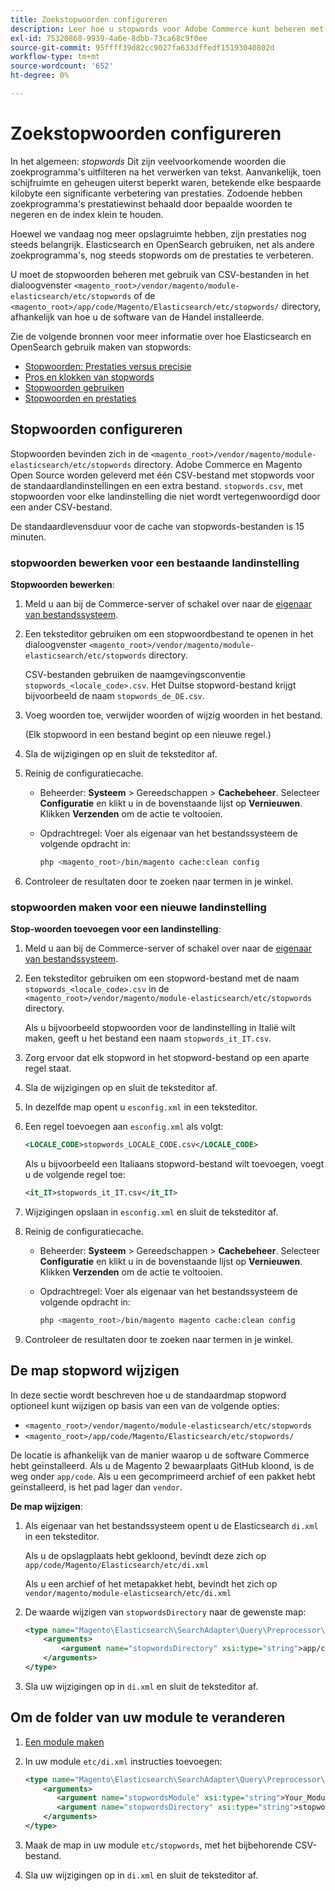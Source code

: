 ```yaml
---
title: Zoekstopwoorden configureren
description: Leer hoe u stopwords voor Adobe Commerce kunt beheren met gebruik van CSV-bestanden.
exl-id: 75320868-9939-4a6e-8dbb-73ca68c9f0ee
source-git-commit: 95ffff39d82cc9027fa633dffedf15193040802d
workflow-type: tm+mt
source-wordcount: '652'
ht-degree: 0%

---
```


# Zoekstopwoorden configureren

In het algemeen: _stopwords_ Dit zijn veelvoorkomende woorden die zoekprogramma&#39;s uitfilteren na het verwerken van tekst. Aanvankelijk, toen schijfruimte en geheugen uiterst beperkt waren, betekende elke bespaarde kilobyte een significante verbetering van prestaties. Zodoende hebben zoekprogramma&#39;s prestatiewinst behaald door bepaalde woorden te negeren en de index klein te houden.

Hoewel we vandaag nog meer opslagruimte hebben, zijn prestaties nog steeds belangrijk. Elasticsearch en OpenSearch gebruiken, net als andere zoekprogramma&#39;s, nog steeds stopwords om de prestaties te verbeteren.

U moet de stopwoorden beheren met gebruik van CSV-bestanden in het dialoogvenster `<magento_root>/vendor/magento/module-elasticsearch/etc/stopwords` of de `<magento_root>/app/code/Magento/Elasticsearch/etc/stopwords/` directory, afhankelijk van hoe u de software van de Handel installeerde.

Zie de volgende bronnen voor meer informatie over hoe Elasticsearch en OpenSearch gebruik maken van stopwords:

- [Stopwoorden: Prestaties versus precisie](https://www.elastic.co/guide/en/elasticsearch/guide/current/stopwords.html)
- [Pros en klokken van stopwords](https://www.elastic.co/guide/en/elasticsearch/guide/current/pros-cons-stopwords.html)
- [Stopwoorden gebruiken](https://www.elastic.co/guide/en/elasticsearch/guide/current/using-stopwords.html)
- [Stopwoorden en prestaties](https://www.elastic.co/guide/en/elasticsearch/guide/current/stopwords-performance.html)

## Stopwoorden configureren

Stopwoorden bevinden zich in de `<magento_root>/vendor/magento/module-elasticsearch/etc/stopwords` directory. Adobe Commerce en Magento Open Source worden geleverd met één CSV-bestand met stopwords voor de standaardlandinstellingen en een extra bestand. `stopwords.csv`, met stopwoorden voor elke landinstelling die niet wordt vertegenwoordigd door een ander CSV-bestand.

De standaardlevensduur voor de cache van stopwords-bestanden is 15 minuten.

### stopwoorden bewerken voor een bestaande landinstelling

**Stopwoorden bewerken**:

1. Meld u aan bij de Commerce-server of schakel over naar de [eigenaar van bestandssysteem](../../installation/prerequisites/file-system/overview.md).
1. Een teksteditor gebruiken om een stopwoordbestand te openen in het dialoogvenster `<magento_root>/vendor/magento/module-elasticsearch/etc/stopwords` directory.

   CSV-bestanden gebruiken de naamgevingsconventie `stopwords_<locale_code>.csv`. Het Duitse stopword-bestand krijgt bijvoorbeeld de naam `stopwords_de_DE.csv`.

1. Voeg woorden toe, verwijder woorden of wijzig woorden in het bestand.

   (Elk stopwoord in een bestand begint op een nieuwe regel.)

1. Sla de wijzigingen op en sluit de teksteditor af.
1. Reinig de configuratiecache.

   - Beheerder: **Systeem** > Gereedschappen > **Cachebeheer**. Selecteer **Configuratie** en klikt u in de bovenstaande lijst op **Vernieuwen**. Klikken **Verzenden** om de actie te voltooien.

   - Opdrachtregel: Voer als eigenaar van het bestandssysteem de volgende opdracht in:

      ```bash
      php <magento_root>/bin/magento cache:clean config
      ```

1. Controleer de resultaten door te zoeken naar termen in je winkel.

### stopwoorden maken voor een nieuwe landinstelling

**Stop-woorden toevoegen voor een landinstelling**:

1. Meld u aan bij de Commerce-server of schakel over naar de [eigenaar van bestandssysteem](../../installation/prerequisites/file-system/overview.md).

1. Een teksteditor gebruiken om een stopword-bestand met de naam `stopwords_<locale_code>.csv` in de `<magento_root>/vendor/magento/module-elasticsearch/etc/stopwords` directory.

   Als u bijvoorbeeld stopwoorden voor de landinstelling in Italië wilt maken, geeft u het bestand een naam `stopwords_it_IT.csv`.

1. Zorg ervoor dat elk stopword in het stopword-bestand op een aparte regel staat.
1. Sla de wijzigingen op en sluit de teksteditor af.
1. In dezelfde map opent u `esconfig.xml` in een teksteditor.
1. Een regel toevoegen aan `esconfig.xml` als volgt:

   ```xml
   <LOCALE_CODE>stopwords_LOCALE_CODE.csv</LOCALE_CODE>
   ```

   Als u bijvoorbeeld een Italiaans stopword-bestand wilt toevoegen, voegt u de volgende regel toe:

   ```xml
   <it_IT>stopwords_it_IT.csv</it_IT>
   ```

1. Wijzigingen opslaan in `esconfig.xml` en sluit de teksteditor af.
1. Reinig de configuratiecache.

   - Beheerder: **Systeem** > Gereedschappen > **Cachebeheer**. Selecteer **Configuratie** en klikt u in de bovenstaande lijst op **Vernieuwen**. Klikken **Verzenden** om de actie te voltooien.

   - Opdrachtregel: Voer als eigenaar van het bestandssysteem de volgende opdracht in:

      ```bash
      php <magento_root>/bin/magento magento cache:clean config
      ```

1. Controleer de resultaten door te zoeken naar termen in je winkel.

## De map stopword wijzigen

In deze sectie wordt beschreven hoe u de standaardmap stopword optioneel kunt wijzigen op basis van een van de volgende opties:

- `<magento_root>/vendor/magento/module-elasticsearch/etc/stopwords`
- `<magento_root>/app/code/Magento/Elasticsearch/etc/stopwords/`

De locatie is afhankelijk van de manier waarop u de software Commerce hebt geïnstalleerd. Als u de Magento 2 bewaarplaats GitHub kloond, is de weg onder `app/code`. Als u een gecomprimeerd archief of een pakket hebt geïnstalleerd, is het pad lager dan `vendor`.

**De map wijzigen**:

1. Als eigenaar van het bestandssysteem opent u de Elasticsearch `di.xml` in een teksteditor.

   Als u de opslagplaats hebt gekloond, bevindt deze zich op `app/code/Magento/Elasticsearch/etc/di.xml`

   Als u een archief of het metapakket hebt, bevindt het zich op `vendor/magento/module-elasticsearch/etc/di.xml`

1. De waarde wijzigen van `stopwordsDirectory` naar de gewenste map:

   ```xml
   <type name="Magento\Elasticsearch\SearchAdapter\Query\Preprocessor\Stopwords">
       <arguments>
           <argument name="stopwordsDirectory" xsi:type="string">app/code/Magento/Elasticsearch/etc/stopwords</argument>
       </arguments>
   </type>
   ```

1. Sla uw wijzigingen op in `di.xml` en sluit de teksteditor af.

## Om de folder van uw module te veranderen

1. [Een module maken](https://developer.adobe.com/commerce/php/development/build/component-file-structure/)
1. In uw module `etc/di.xml` instructies toevoegen:

   ```xml
   <type name="Magento\Elasticsearch\SearchAdapter\Query\Preprocessor\Stopwords">
       <arguments>
          <argument name="stopwordsModule" xsi:type="string">Your_Module</argument>
          <argument name="stopwordsDirectory" xsi:type="string">stopwords</argument>
       </arguments>
   </type>
   ```

1. Maak de map in uw module `etc/stopwords`, met het bijbehorende CSV-bestand.

1. Sla uw wijzigingen op in `di.xml` en sluit de teksteditor af.
